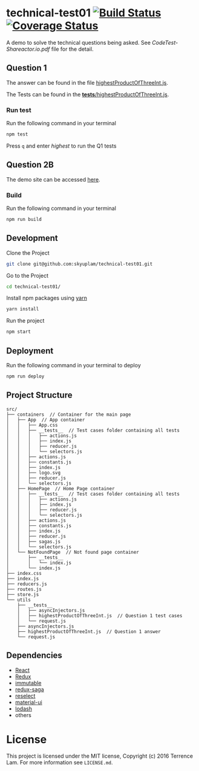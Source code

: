 # technical-test01 [![Build Status](https://travis-ci.org/skyuplam/technical-test01.svg?branch=master)](https://travis-ci.org/skyuplam/technical-test01) [![Coverage Status](https://coveralls.io/repos/github/skyuplam/technical-test01/badge.svg?branch=master)](https://coveralls.io/github/skyuplam/technical-test01?branch=master)
A demo to solve the technical questions being asked. See *CodeTest-Shareactor.io.pdf* file for the detail.

## Question 1

The answer can be found in the file [highestProductOfThreeInt.js](src/utils/highestProductOfThreeInt.js).

The Tests can be found in the [__tests__/highestProductOfThreeInt.js](src/utils/__tests__/highestProductOfThreeInt.js).

### Run test

Run the following command in your terminal

```bash
npm test
```
Press `q` and enter *highest* to run the Q1 tests

## Question 2B

The demo site can be accessed [here](https://skyuplam.github.io/technical-test01/#/).

### Build

Run the following command in your terminal

```bash
npm run build
```

## Development

Clone the Project

```bash
git clone git@github.com:skyuplam/technical-test01.git
```

Go to the Project

```bash
cd technical-test01/
```

Install npm packages using [yarn](https://yarnpkg.com/)

```bash
yarn install
```

Run the project

```bash
npm start
```

## Deployment

Run the following command in your terminal to deploy

```bash
npm run deploy
```

## Project Structure

```
src/
├── containers  // Container for the main page
│   ├── App  // App container
│   │   ├── App.css
│   │   ├── __tests__  // Test cases folder containing all tests
│   │   │   ├── actions.js
│   │   │   ├── index.js
│   │   │   ├── reducer.js
│   │   │   └── selectors.js
│   │   ├── actions.js
│   │   ├── constants.js
│   │   ├── index.js
│   │   ├── logo.svg
│   │   ├── reducer.js
│   │   └── selectors.js
│   ├── HomePage  // Home Page container
│   │   ├── __tests__  // Test cases folder containing all tests
│   │   │   ├── actions.js
│   │   │   ├── index.js
│   │   │   ├── reducer.js
│   │   │   └── selectors.js
│   │   ├── actions.js
│   │   ├── constants.js
│   │   ├── index.js
│   │   ├── reducer.js
│   │   ├── sagas.js
│   │   └── selectors.js
│   └── NotFoundPage  // Not found page container
│       ├── __tests__
│       │   └── index.js
│       └── index.js
├── index.css
├── index.js
├── reducers.js
├── routes.js
├── store.js
└── utils
    ├── __tests__
    │   ├── asyncInjectors.js
    │   ├── highestProductOfThreeInt.js  // Question 1 test cases
    │   └── request.js
    ├── asyncInjectors.js
    ├── highestProductOfThreeInt.js  // Question 1 answer
    └── request.js
```


## Dependencies

+ [React](https://github.com/facebook/react)
+ [Redux](https://github.com/reactjs/redux)
+ [immutable](https://facebook.github.io/immutable-js/)
+ [redux-saga](https://github.com/yelouafi/redux-saga)
+ [reselect](https://github.com/reactjs/reselect)
+ [material-ui](https://github.com/callemall/material-ui)
+ [lodash](https://github.com/lodash/lodash)
+ others


# License

This project is licensed under the MIT license, Copyright (c) 2016 Terrence Lam. For more information see `LICENSE.md`.
